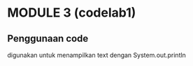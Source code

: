 # MODULE 3 (codelab1)
## Penggunaan code
<td>digunakan untuk menampilkan text dengan System.out.println</td>